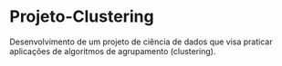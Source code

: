 # Projeto-Clustering
Desenvolvimento de um projeto de ciência de dados que visa praticar aplicações de algoritmos de agrupamento (clustering).

